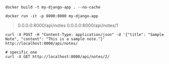 
```
docker build -t my-django-app . --no-cache

docker run -it -p 8000:8000 my-django-app
```

> 0.0.0.0:8000/api/notes
> 0.0.0.0:8000/api/notes/1
```
curl -X POST -H "Content-Type: application/json" -d '{"title": "Sample Note", "content": "This is a sample note."}' http://localhost:8000/api/notes/

# specific one
curl -X GET http://localhost:8000/api/notes/2/
```